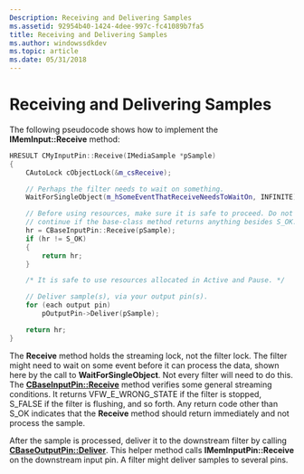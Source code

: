 ```yaml
---
Description: Receiving and Delivering Samples
ms.assetid: 92954b40-1424-4dee-997c-fc41089b7fa5
title: Receiving and Delivering Samples
ms.author: windowssdkdev
ms.topic: article
ms.date: 05/31/2018
---
```


# Receiving and Delivering Samples

The following pseudocode shows how to implement the **IMemInput::Receive** method:


```C++
HRESULT CMyInputPin::Receive(IMediaSample *pSample)
{
    CAutoLock cObjectLock(&m_csReceive);

    // Perhaps the filter needs to wait on something.
    WaitForSingleObject(m_hSomeEventThatReceiveNeedsToWaitOn, INFINITE);

    // Before using resources, make sure it is safe to proceed. Do not
    // continue if the base-class method returns anything besides S_OK.
    hr = CBaseInputPin::Receive(pSample);
    if (hr != S_OK) 
    {
        return hr;
    }

    /* It is safe to use resources allocated in Active and Pause. */

    // Deliver sample(s), via your output pin(s).
    for (each output pin)
        pOutputPin->Deliver(pSample);

    return hr;
}
```



The **Receive** method holds the streaming lock, not the filter lock. The filter might need to wait on some event before it can process the data, shown here by the call to **WaitForSingleObject**. Not every filter will need to do this. The [**CBaseInputPin::Receive**](cbaseinputpin-receive.md) method verifies some general streaming conditions. It returns VFW\_E\_WRONG\_STATE if the filter is stopped, S\_FALSE if the filter is flushing, and so forth. Any return code other than S\_OK indicates that the **Receive** method should return immediately and not process the sample.

After the sample is processed, deliver it to the downstream filter by calling [**CBaseOutputPin::Deliver**](cbaseoutputpin-deliver.md). This helper method calls **IMemInputPin::Receive** on the downstream input pin. A filter might deliver samples to several pins.

 

 



